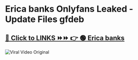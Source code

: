 
 # Erica banks Onlyfans Leaked - Update Files gfdeb

## <h2><a href="https://clipsfans.com/Erica_banks&ref=git">🔗 Click to LINKS ⏩⏩ 👉 🟢 Erica banks </a></h2>

<a href="https://clipsfans.com/Erica_banks&ref=git" rel="nofollow" data-target="animated-image.originalLink"><img src="https://i.ibb.co.com/xMMVF88/686577567.gif" alt="Viral Video Original" style="max-width: 100%; display: inline-block;" data-target="animated-image.originalImage"></a>

